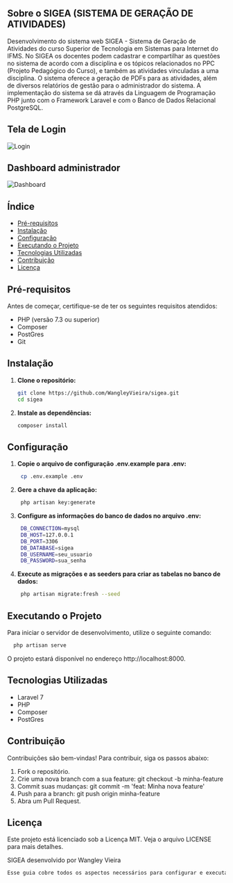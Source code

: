 
## Sobre o SIGEA (SISTEMA DE GERAÇÃO DE ATIVIDADES)
Desenvolvimento do sistema web SIGEA - Sistema de Geração de Atividades do curso Superior de Tecnologia em Sistemas para Internet do IFMS. No SIGEA os docentes podem cadastrar e compartilhar as questões no sistema de acordo com a disciplina e os tópicos relacionados no PPC (Projeto Pedagógico do Curso), e também as atividades vinculadas a uma disciplina. O sistema oferece a geração de PDFs para as atividades, além de diversos relatórios de gestão para o administrador do sistema. A implementação do sistema se dá através da Linguagem de Programação PHP junto com o Framework Laravel e com o Banco de Dados Relacional PostgreSQL.

## Tela de Login

![Login](public/img/readme/login.JPG)


## Dashboard administrador

![Dashboard](public/img/readme/dashboard-sigea.JPG)

## Índice

- [Pré-requisitos](#pré-requisitos)
- [Instalação](#instalação)
- [Configuração](#configuração)
- [Executando o Projeto](#executando-o-projeto)
- [Tecnologias Utilizadas](#tecnologias-utilizadas)
- [Contribuição](#contribuição)
- [Licença](#licença)

## Pré-requisitos

Antes de começar, certifique-se de ter os seguintes requisitos atendidos:

- PHP (versão 7.3 ou superior)
- Composer
- PostGres
- Git

## Instalação

1. **Clone o repositório:**
    ```bash
    git clone https://github.com/WangleyVieira/sigea.git
    cd sigea
   ```

2. **Instale as dependências:**

    ```bash
    composer install
   ```

## Configuração

1. **Copie o arquivo de configuração .env.example para .env:**

   ```bash
    cp .env.example .env
   ```
2. **Gere a chave da aplicação:**

   ```bash
    php artisan key:generate
   ```
3. **Configure as informações do banco de dados no arquivo .env:**

   ```bash
    DB_CONNECTION=mysql
    DB_HOST=127.0.0.1
    DB_PORT=3306
    DB_DATABASE=sigea
    DB_USERNAME=seu_usuario
    DB_PASSWORD=sua_senha
   ```
4. **Execute as migrações e as seeders para criar as tabelas no banco de dados:**

   ```bash
    php artisan migrate:fresh --seed
   ```

## Executando o Projeto
Para iniciar o servidor de desenvolvimento, utilize o seguinte comando:

```bash
  php artisan serve
```

O projeto estará disponível no endereço http://localhost:8000.

## Tecnologias Utilizadas

- Laravel 7
- PHP
- Composer
- PostGres

## Contribuição

Contribuições são bem-vindas! Para contribuir, siga os passos abaixo:

1. Fork o repositório.
2. Crie uma nova branch com a sua feature: git checkout -b minha-feature
3. Commit suas mudanças: git commit -m 'feat: Minha nova feature'
4. Push para a branch: git push origin minha-feature
5. Abra um Pull Request.

## Licença

Este projeto está licenciado sob a Licença MIT. Veja o arquivo LICENSE para mais detalhes.

SIGEA desenvolvido por Wangley Vieira

```bash
Esse guia cobre todos os aspectos necessários para configurar e executar o projeto SIGEA utilizando Laravel 7, desde a clonagem do repositório até a instalação das dependências, configuração e execução do servidor de desenvolvimento. Além disso, inclui informações sobre tecnologias utilizadas, como contribuir e a licença do projeto.
```


